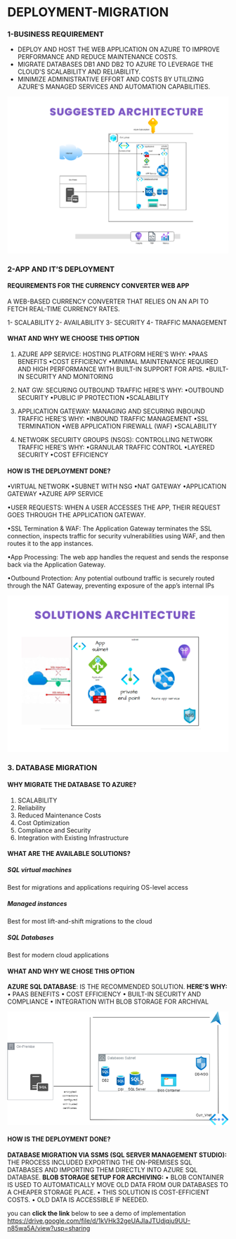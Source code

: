 # DEPLOYMENT-MIGRATION
### 1-BUSINESS REQUIREMENT

- DEPLOY AND HOST THE WEB APPLICATION ON AZURE TO IMPROVE PERFORMANCE AND REDUCE MAINTENANCE COSTS.
- MIGRATE DATABASES DB1 AND DB2 TO AZURE TO LEVERAGE THE CLOUD'S SCALABILITY AND RELIABILITY.
- MINIMIZE ADMINISTRATIVE EFFORT AND COSTS BY UTILIZING AZURE'S MANAGED SERVICES AND AUTOMATION CAPABILITIES.

![architecture.png](architecture.png)

### 2-APP AND IT’S DEPLOYMENT
#### REQUIREMENTS FOR THE CURRENCY CONVERTER WEB APP
A WEB-BASED CURRENCY CONVERTER THAT RELIES ON AN API TO FETCH REAL-TIME CURRENCY RATES.

1- SCALABILITY
2- AVAILABILITY
3- SECURITY
4- TRAFFIC MANAGEMENT

#### WHAT AND WHY WE CHOOSE THIS OPTION 
1. AZURE APP SERVICE: HOSTING PLATFORM
HERE’S WHY:
•PAAS BENEFITS
•COST EFFICIENCY
•MINIMAL MAINTENANCE REQUIRED AND HIGH PERFORMANCE WITH BUILT-IN SUPPORT FOR APIS.
•BUILT-IN SECURITY AND MONITORING

2. NAT GW: SECURING OUTBOUND TRAFFIC
HERE’S WHY:
•OUTBOUND SECURITY
•PUBLIC IP PROTECTION
•SCALABILITY

3. APPLICATION GATEWAY: MANAGING AND SECURING INBOUND TRAFFIC
HERE’S WHY:
•INBOUND TRAFFIC MANAGEMENT
•SSL TERMINATION
•WEB APPLICATION FIREWALL (WAF)
•SCALABILITY

4. NETWORK SECURITY GROUPS (NSGS): CONTROLLING NETWORK TRAFFIC
HERE’S WHY:
•GRANULAR TRAFFIC CONTROL
•LAYERED SECURITY
•COST EFFICIENCY

#### HOW IS THE DEPLOYMENT DONE?
•VIRTUAL NETWORK
•SUBNET WITH NSG
•NAT GATEWAY
•APPLICATION GATEWAY
•AZURE APP SERVICE

•USER REQUESTS: WHEN A USER ACCESSES THE APP, THEIR REQUEST GOES THROUGH THE APPLICATION GATEWAY.

•SSL Termination & WAF: The Application Gateway terminates the SSL connection, inspects traffic for security vulnerabilities using WAF, and then routes it to the app instances.

•App Processing: The web app handles the request and sends the response back via the Application Gateway.

•Outbound Protection: Any potential outbound traffic is securely routed through the NAT Gateway, preventing exposure of the app’s internal IPs

![app architecture.png](apparchitecture.png)

### 3. DATABASE MIGRATION
#### WHY MIGRATE THE DATABASE TO AZURE?
1. SCALABILITY
2. Reliability
3. Reduced Maintenance Costs
4. Cost Optimization
5. Compliance and Security
6. Integration with Existing Infrastructure

#### WHAT ARE THE AVAILABLE SOLUTIONS?
##### SQL virtual machines
Best for migrations and applications requiring OS-level access
##### Managed instances
Best for most lift-and-shift migrations to the cloud
##### SQL Databases
Best for modern cloud applications

#### WHAT AND WHY WE CHOSE THIS OPTION
**AZURE SQL DATABASE**: IS THE RECOMMENDED SOLUTION.
**HERE’S WHY:**
• PAAS BENEFITS
• COST EFFICIENCY
• BUILT-IN SECURITY AND COMPLIANCE
• INTEGRATION WITH BLOB STORAGE FOR ARCHIVAL

![on prem.png](onprem.png)

#### HOW IS THE DEPLOYMENT DONE?
**DATABASE MIGRATION VIA SSMS (SQL SERVER MANAGEMENT STUDIO):**
THE PROCESS INCLUDED EXPORTING THE ON-PREMISES SQL DATABASES AND IMPORTING THEM DIRECTLY INTO AZURE SQL DATABASE.
**BLOB STORAGE SETUP FOR ARCHIVING:**
• BLOB CONTAINER IS USED TO AUTOMATICALLY MOVE OLD DATA FROM OUR DATABASES TO A CHEAPER STORAGE PLACE.
• THIS SOLUTION IS COST-EFFICIENT COSTS.
• OLD DATA IS ACCESSIBLE IF NEEDED.

you can **click the link** below to see a demo of implementation 
https://drive.google.com/file/d/1kVHk32geUAJIaJTUdjqju9UU-n85wa5A/view?usp=sharing

